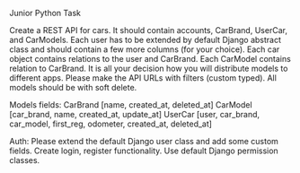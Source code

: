 Junior Python Task

Create a REST API for cars. It should contain accounts, CarBrand, UserCar, and CarModels. Each user has to be extended by default Django abstract class and should contain a few more columns (for your choice). Each car object contains relations to the user and CarBrand. Each CarModel contains relation to CarBrand. It is all your decision how you will distribute models to different apps. Please make the API URLs with filters (custom typed). All models should be with soft delete.

Models fields:
CarBrand [name, created_at, deleted_at]
CarModel [car_brand, name, created_at, update_at]
UserCar [user, car_brand, car_model, first_reg, odometer, created_at, deleted_at]

Auth:
Please extend the default Django user class and add some custom fields. Create login, register functionality. Use default Django permission classes.
